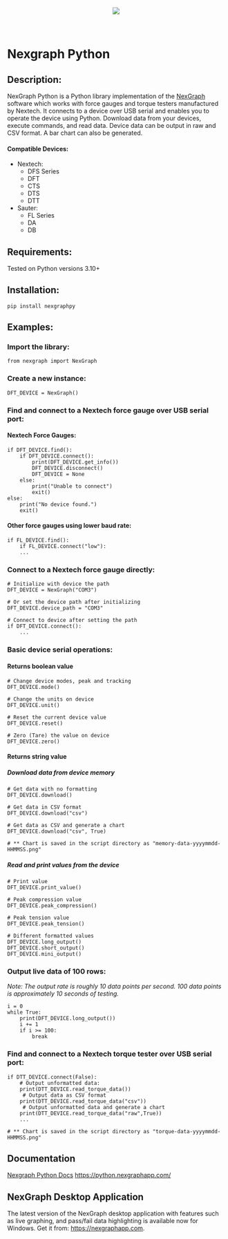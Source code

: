 <h1 align="center">
<img src="https://python.nexgraphapp.com/assets/images/nexgraph-logo-wide.png">
</h1><br />

# Nexgraph Python

## Description:
NexGraph Python is a Python library implementation of the [NexGraph](https://nexgraphapp.com) software which works with force gauges and torque testers manufactured by Nextech.  It connects to a device over USB serial and enables you to operate the device using Python. Download data from your devices, execute commands, and read data.   Device data can be output in raw and CSV format.  A bar chart can also be generated.

#### Compatible Devices:

* Nextech: 
    * DFS Series
    * DFT
    * CTS
    * DTS
    * DTT
* Sauter:
    * FL Series
    * DA
    * DB

## Requirements:
Tested on Python versions 3.10+

## Installation:

`pip install nexgraphpy`

## Examples:

### Import the library:

`from nexgraph import NexGraph`

### Create a new instance:

`DFT_DEVICE = NexGraph()`

### Find and connect to a Nextech force gauge over USB serial port:

#### Nextech Force Gauges:

```
if DFT_DEVICE.find():
    if DFT_DEVICE.connect():
        print(DFT_DEVICE.get_info())
        DFT_DEVICE.disconnect()
        DFT_DEVICE = None
    else:
        print("Unable to connect")
        exit()
else:
    print("No device found.")
    exit()
```

#### Other force gauges using lower baud rate:
```
if FL_DEVICE.find():
    if FL_DEVICE.connect("low"):
    ...
```

### Connect to a Nextech force gauge directly:

```
# Initialize with device the path
DFT_DEVICE = NexGraph("COM3")

# Or set the device path after initializing
DFT_DEVICE.device_path = "COM3"

# Connect to device after setting the path
if DFT_DEVICE.connect():
    ...
```

### Basic device serial operations:

#### Returns boolean value
```
# Change device modes, peak and tracking
DFT_DEVICE.mode()

# Change the units on device
DFT_DEVICE.unit()

# Reset the current device value
DFT_DEVICE.reset()

# Zero (Tare) the value on device
DFT_DEVICE.zero()
```

#### Returns string value

##### Download data from device memory
```
# Get data with no formatting
DFT_DEVICE.download()

# Get data in CSV format
DFT_DEVICE.download("csv")

# Get data as CSV and generate a chart
DFT_DEVICE.download("csv", True)

# ** Chart is saved in the script directory as "memory-data-yyyymmdd-HHMMSS.png"
```

##### Read and print values from the device

```
# Print value
DFT_DEVICE.print_value()

# Peak compression value
DFT_DEVICE.peak_compression()

# Peak tension value
DFT_DEVICE.peak_tension()

# Different formatted values
DFT_DEVICE.long_output()
DFT_DEVICE.short_output()
DFT_DEVICE.mini_output()
```

### Output live data of 100 rows:

*Note: 
The output rate is roughly 10 data points per second.
100 data points is approximately 10 seconds of testing.*

```
i = 0
while True:
    print(DFT_DEVICE.long_output())
    i += 1
    if i >= 100:
        break
```

### Find and connect to a Nextech torque tester over USB serial port:
```
if DTT_DEVICE.connect(False):
    # Output unformatted data:
    print(DTT_DEVICE.read_torque_data())
     # Output data as CSV format
    print(DTT_DEVICE.read_torque_data("csv"))
     # Output unformatted data and generate a chart
    print(DTT_DEVICE.read_torque_data("raw",True))
    ...

# ** Chart is saved in the script directory as "torque-data-yyyymmdd-HHMMSS.png"
```
## Documentation

[Nexgraph Python Docs](https://python.nexgraphapp.com/)
<https://python.nexgraphapp.com/>

## NexGraph Desktop Application
The latest version of the NexGraph desktop application with features such as live graphing, and pass/fail data highlighting is available now for Windows.
Get it from: <https://nexgraphapp.com>.